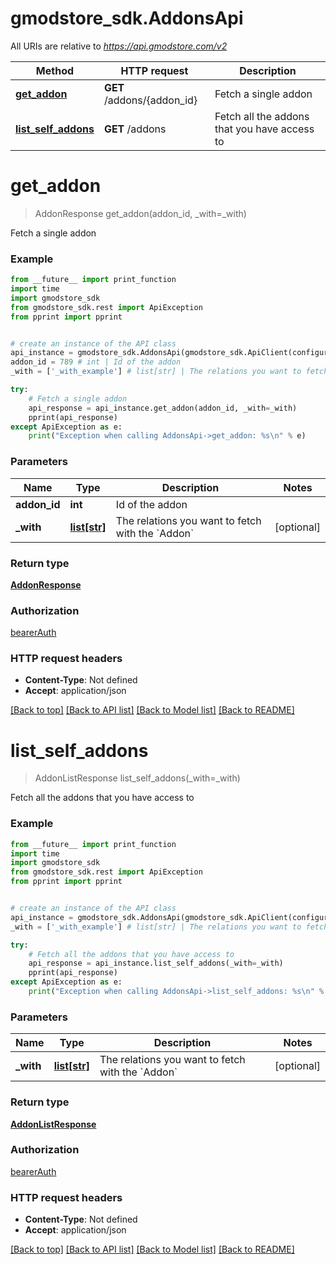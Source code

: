 # gmodstore_sdk.AddonsApi

All URIs are relative to *https://api.gmodstore.com/v2*

Method | HTTP request | Description
------------- | ------------- | -------------
[**get_addon**](AddonsApi.md#get_addon) | **GET** /addons/{addon_id} | Fetch a single addon
[**list_self_addons**](AddonsApi.md#list_self_addons) | **GET** /addons | Fetch all the addons that you have access to

# **get_addon**
> AddonResponse get_addon(addon_id, _with=_with)

Fetch a single addon

### Example
```python
from __future__ import print_function
import time
import gmodstore_sdk
from gmodstore_sdk.rest import ApiException
from pprint import pprint


# create an instance of the API class
api_instance = gmodstore_sdk.AddonsApi(gmodstore_sdk.ApiClient(configuration))
addon_id = 789 # int | Id of the addon
_with = ['_with_example'] # list[str] | The relations you want to fetch with the `Addon` (optional)

try:
    # Fetch a single addon
    api_response = api_instance.get_addon(addon_id, _with=_with)
    pprint(api_response)
except ApiException as e:
    print("Exception when calling AddonsApi->get_addon: %s\n" % e)
```

### Parameters

Name | Type | Description  | Notes
------------- | ------------- | ------------- | -------------
 **addon_id** | **int**| Id of the addon | 
 **_with** | [**list[str]**](str.md)| The relations you want to fetch with the &#x60;Addon&#x60; | [optional] 

### Return type

[**AddonResponse**](AddonResponse.md)

### Authorization

[bearerAuth](../README.md#bearerAuth)

### HTTP request headers

 - **Content-Type**: Not defined
 - **Accept**: application/json

[[Back to top]](#) [[Back to API list]](../README.md#documentation-for-api-endpoints) [[Back to Model list]](../README.md#documentation-for-models) [[Back to README]](../README.md)

# **list_self_addons**
> AddonListResponse list_self_addons(_with=_with)

Fetch all the addons that you have access to

### Example
```python
from __future__ import print_function
import time
import gmodstore_sdk
from gmodstore_sdk.rest import ApiException
from pprint import pprint


# create an instance of the API class
api_instance = gmodstore_sdk.AddonsApi(gmodstore_sdk.ApiClient(configuration))
_with = ['_with_example'] # list[str] | The relations you want to fetch with the `Addon` (optional)

try:
    # Fetch all the addons that you have access to
    api_response = api_instance.list_self_addons(_with=_with)
    pprint(api_response)
except ApiException as e:
    print("Exception when calling AddonsApi->list_self_addons: %s\n" % e)
```

### Parameters

Name | Type | Description  | Notes
------------- | ------------- | ------------- | -------------
 **_with** | [**list[str]**](str.md)| The relations you want to fetch with the &#x60;Addon&#x60; | [optional] 

### Return type

[**AddonListResponse**](AddonListResponse.md)

### Authorization

[bearerAuth](../README.md#bearerAuth)

### HTTP request headers

 - **Content-Type**: Not defined
 - **Accept**: application/json

[[Back to top]](#) [[Back to API list]](../README.md#documentation-for-api-endpoints) [[Back to Model list]](../README.md#documentation-for-models) [[Back to README]](../README.md)


